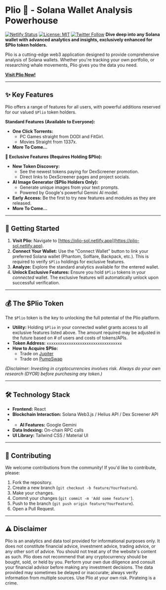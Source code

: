 # Plio 🔎 - Solana Wallet Analysis Powerhouse

[![Netlify Status](https://api.netlify.com/api/v1/badges/1e13aef6-6174-471c-8802-02ab6c6137ae/deploy-status)](https://app.netlify.com/sites/plio-sol/deploys) [![License: MIT](https://img.shields.io/badge/License-MIT-yellow.svg)](https://opensource.org/licenses/MIT) [![Twitter Follow](https://img.shields.io/twitter/follow/PlioSol?style=social)](https://twitter.com/PlioSol)  **Dive deep into any Solana wallet with advanced analytics and insights, exclusively enhanced for $Plio token holders.**

Plio is a cutting-edge web3 application designed to provide comprehensive analysis of Solana wallets. Whether you're tracking your own portfolio, or researching whale movements, Plio gives you the data you need.

**[Visit Plio Now!]([https://plio-sol.netlify.app])**

---

## ✨ Key Features

Plio offers a range of features for all users, with powerful additions reserved for our valued `$Plio` token holders.

**Standard Features (Available to Everyone):**
* **One Click Torrents:**
    * PC Games straight from DODI and FitGirl.
    * Movies Straight from 1337x.
* **More To Come...**
  
**💎 Exclusive Features (Requires Holding $Plio):**

* **New Token Discovery:**
    * See the newest tokens paying for DexScreener promotion.
    * Direct links to DexScreener pages and project socials.
* **AI Image Generator ($Plio Holders Only):**
    * Generate unique images from your text prompts.
    * Powered by Google's powerful Gemini AI model.
* **Early Access:** Be the first to try new features and modules as they are released.
* **More To Come...**

---

## 🚀 Getting Started

1.  **Visit Plio:** Navigate to [https://plio-sol.netlify.app](https://plio-sol.netlify.app).
2.  **Connect Your Wallet:** Use the "Connect Wallet" button to link your preferred Solana wallet (Phantom, Solflare, Backpack, etc.). This is required to verify `$Plio` holdings for exclusive features.
4.  **Analyze:** Explore the standard analytics available for the entered wallet.
5.  **Unlock Exclusive Features:** Ensure you hold `$Plio` tokens in your *connected* wallet. The exclusive features will automatically unlock upon successful verification.

---

## 💰 The $Plio Token

The `$Plio` token is the key to unlocking the full potential of the Plio platform.

* **Utility:** Holding `$Plio` in your connected wallet grants access to all exclusive features listed above. The amount required may be adjusted in the future based on # of users and costs of tokens/APIs.
* **Token Address:** `xxxxxxxxxxxxxxxxxxxxxxxxxxxxxxxxxx`
* **How to Acquire $Plio:**
   * Trade on [Jupiter](https://jup.ag/swap/So11111111111111111111111111111111111111112-YOUR_SOLANA_TOKEN_ADDRESS)
   * Trade on [PumpSwap](https://pump.fun/YOUR_SOLANA_TOKEN_ADDRESS) 

*(Disclaimer: Investing in cryptocurrencies involves risk. Always do your own research (DYOR) before purchasing any token.)*

---

## 🛠 Technology Stack

* **Frontend:** React
* **Blockchain Interaction:** Solana Web3.js / Helius API / Dex Screener API
* * **AI Features:** Google Gemini
* **Data Indexing:** On-chain RPC calls 
* **UI Library:** Tailwind CSS / Material UI 

---

## 🤝 Contributing

We welcome contributions from the community! If you'd like to contribute, please:

1.  Fork the repository.
2.  Create a new branch (`git checkout -b feature/YourFeature`).
3.  Make your changes.
4.  Commit your changes (`git commit -m 'Add some feature'`).
5.  Push to the branch (`git push origin feature/YourFeature`).
6.  Open a Pull Request.

---

## ⚠️ Disclaimer

Plio is an analytics and data tool provided for informational purposes only. It does not constitute financial advice, investment advice, trading advice, or any other sort of advice. You should not treat any of the website's content as such. Plio does not recommend that any cryptocurrency should be bought, sold, or held by you. Perform your own due diligence and consult your financial advisor before making any investment decisions. The data provided may sometimes be delayed or inaccurate; always verify information from multiple sources. Use Plio at your own risk. Pirateing is a crime.
